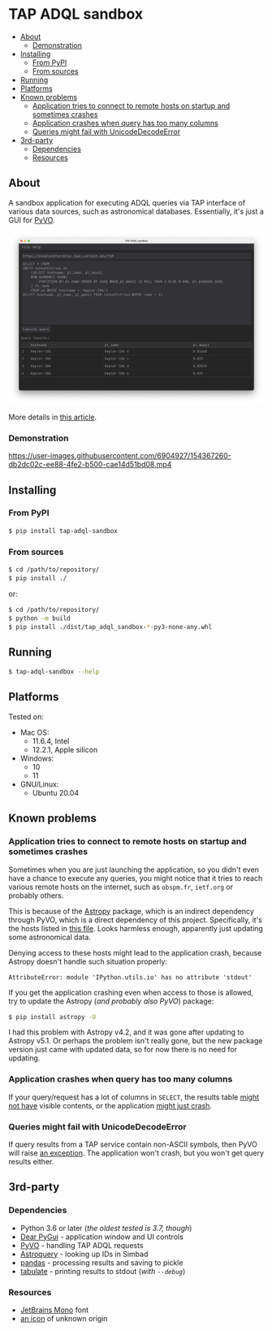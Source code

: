 # TAP ADQL sandbox

<!-- MarkdownTOC -->

- [About](#about)
    - [Demonstration](#demonstration)
- [Installing](#installing)
    - [From PyPI](#from-pypi)
    - [From sources](#from-sources)
- [Running](#running)
- [Platforms](#platforms)
- [Known problems](#known-problems)
    - [Application tries to connect to remote hosts on startup and sometimes crashes](#application-tries-to-connect-to-remote-hosts-on-startup-and-sometimes-crashes)
    - [Application crashes when query has too many columns](#application-crashes-when-query-has-too-many-columns)
    - [Queries might fail with UnicodeDecodeError](#queries-might-fail-with-unicodedecodeerror)
- [3rd-party](#3rd-party)
    - [Dependencies](#dependencies)
    - [Resources](#resources)

<!-- /MarkdownTOC -->

## About

A sandbox application for executing ADQL queries via TAP interface of various data sources, such as astronomical databases. Essentially, it's just a GUI for [PyVO](https://pypi.org/project/pyvo/).

![TAP ADQL sandbox application window](https://raw.githubusercontent.com/retifrav/tap-adql-sandbox/master/misc/screenshot-main-macos.png "TAP ADQL sandbox")

More details in [this article](https://decovar.dev/blog/2022/02/26/astronomy-databases-tap-adql/).

### Demonstration

https://user-images.githubusercontent.com/6904927/154367260-db2dc02c-ee88-4fe2-b500-cae14d51bd08.mp4

## Installing

### From PyPI

``` sh
$ pip install tap-adql-sandbox
```

### From sources

``` sh
$ cd /path/to/repository/
$ pip install ./
```

or:

``` sh
$ cd /path/to/repository/
$ python -m build
$ pip install ./dist/tap_adql_sandbox-*-py3-none-any.whl
```

## Running

``` sh
$ tap-adql-sandbox --help
```

## Platforms

Tested on:

- Mac OS:
    + 11.6.4, Intel
    + 12.2.1, Apple silicon
- Windows:
    + 10
    + 11
- GNU/Linux:
    + Ubuntu 20.04

## Known problems

### Application tries to connect to remote hosts on startup and sometimes crashes

Sometimes when you are just launching the application, so you didn't even have a chance to execute any queries, you might notice that it tries to reach various remote hosts on the internet, such as `obspm.fr`, `ietf.org` or probably others.

This is because of the [Astropy](https://astropy.org) package, which is an indirect dependency through PyVO, which is a direct dependency of this project. Specifically, it's the hosts listed in [this file](https://github.com/astropy/astropy/blob/main/astropy/utils/iers/iers.py). Looks harmless enough, apparently just updating some astronomical data.

Denying access to these hosts might lead to the application crash, because Astropy doesn't handle such situation properly:

```
AttributeError: module 'IPython.utils.io' has no attribute 'stdout'
```

If you get the application crashing even when access to those is allowed, try to update the Astropy (*and probably also PyVO*) package:

``` sh
$ pip install astropy -U
```

I had this problem with Astropy v4.2, and it was gone after updating to Astropy v5.1. Or perhaps the problem isn't really gone, but the new package version just came with updated data, so for now there is no need for updating.

### Application crashes when query has too many columns

If your query/request has a lot of columns in `SELECT`, the results table [might not have](https://github.com/retifrav/tap-adql-sandbox/issues/8) visible contents, or the application [might just crash](https://github.com/retifrav/tap-adql-sandbox/issues/14).

### Queries might fail with UnicodeDecodeError

If query results from a TAP service contain non-ASCII symbols, then PyVO will raise [an exception](https://github.com/retifrav/tap-adql-sandbox/issues/19). The application won't crash, but you won't get query results either.

## 3rd-party

### Dependencies

- Python 3.6 or later (*the oldest tested is 3.7, though*)
- [Dear PyGui](https://pypi.org/project/dearpygui/) - application window and UI controls
- [PyVO](https://pypi.org/project/pyvo/) - handling TAP ADQL requests
- [Astroquery](https://pypi.org/project/astroquery/) - looking up IDs in Simbad
- [pandas](https://pypi.org/project/pandas/) - processing results and saving to pickle
- [tabulate](https://pypi.org/project/tabulate/) - printing results to stdout (*with `--debug`*)

### Resources

- [JetBrains Mono](https://www.jetbrains.com/lp/mono/) font
- [an icon](https://github.com/retifrav/tap-adql-sandbox/tree/master/src/tap_adql_sandbox/icons) of unknown origin
